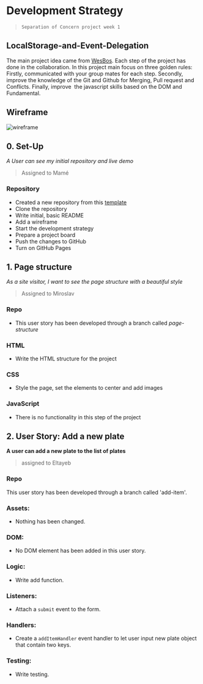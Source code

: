 # Development Strategy

> `Separation of Concern project week 1`

## LocalStorage-and-Event-Delegation

The main project idea came from [WesBos](https://javascript30.com/). Each step of the project has done in the collaboration. In this project main focus on three golden rules: Firstly, communicated with your group mates for each step. Secondly, improve the knowledge of the Git and Github for Merging, Pull request and Conflicts. Finally, improve  the javascript skills based on the DOM and Fundamental.

## Wireframe

![wireframe](./img/wireframe.png)

## 0. Set-Up

_A User can see my initial repository and live demo_

> Assigned to Mamé

### Repository

- Created a new repository from this [template](https://github.com/HackYourFutureBelgium/javascript-30-starter)
- Clone the repository
- Write initial, basic README
- Add a wireframe
- Start the development strategy
- Prepare a project board
- Push the changes to GitHub
- Turn on GitHub Pages

## 1. Page structure

_As a site visitor, I want to see the page structure with a beautiful style_

> Assigned to Miroslav

### Repo

- This user story has been developed through a branch called _page-structure_

### HTML

- Write the HTML structure for the project

### CSS

- Style the page, set the elements to center and add images

### JavaScript

- There is no functionality in this step of the project

## 2. User Story: Add a new plate

__A user can add a new plate to the list of plates__

> assigned to Eltayeb

### Repo

This user story has been developed through a branch called 'add-item'.

### Assets:

* Nothing has been changed.

### DOM:

* No DOM element has been added in this user story.

### Logic:

* Write add function.

### Listeners:

* Attach a `submit` event to the form.

### Handlers:

* Create a `addItemHandler` event handler to let user input new plate object that contain two keys.

### Testing:

* Write testing.
